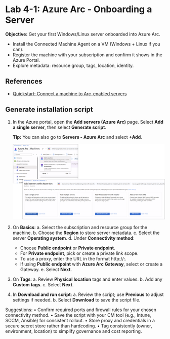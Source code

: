 # Lab 4-1: Azure Arc - Onboarding a Server

**Objective:** Get your first Windows/Linux server onboarded into Azure Arc.

* Install the Connected Machine Agent on a VM (Windows + Linux if you can).
* Register the machine with your subscription and confirm it shows in the Azure Portal.
* Explore metadata: resource group, tags, location, identity.

## References

* [Quickstart: Connect a machine to Arc-enabled servers](https://learn.microsoft.com/en-us/azure/azure-arc/servers/quick-enable-hybrid-vm)

## Generate installation script

1. In the Azure portal, open the **Add servers (Azure Arc)** page. Select **Add a single server**, then select **Generate script**.

   **Tip:** You can also go to **Servers - Azure Arc** and select **+Add**.

    <img src='images/2025-10-01-03-23-30.png' width=900>

2. On **Basics**:
  a. Select the subscription and resource group for the machine.
  b. Choose the **Region** to store server metadata.
  c. Select the server **Operating system**.
  d. Under **Connectivity method**:
      * Choose **Public endpoint** or **Private endpoint**.
      * For **Private endpoint**, pick or create a private link scope.
      * To use a proxy, enter the URL in the format http://<proxyURL>:<proxyport>.
      * If using **Public endpoint** with **Azure Arc Gateway**, select or create a Gateway.
  e. Select **Next**.

3. On **Tags**:
   a. Review **Physical location** tags and enter values.
   b. Add any **Custom tags**.
   c. Select **Next**.

4. In **Download and run script**:
   a. Review the script; use **Previous** to adjust settings if needed.
   b. Select **Download** to save the script file.

Suggestions:
• Confirm required ports and firewall rules for your chosen connectivity method.
• Save the script with your CM tool (e.g., Intune, SCCM, Ansible) for consistent rollout.
• Store proxy and credentials in a secure secret store rather than hardcoding.
• Tag consistently (owner, environment, location) to simplify governance and cost reporting.
